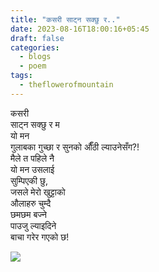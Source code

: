 ```yaml
---
title: "कसरी साट्न सक्छु र.."
date: 2023-08-16T18:00:16+05:45
draft: false
categories:
  - blogs
  - poem
tags:
  - theflowerofmountain
---
```


कसरी  
साट्न सक्छु र म  
यो मन  
गुलाबका गुच्छा र  <!--more-->
सुनको औँठी ल्याउनेसँग?!  
मैले त पहिले नै  
यो मन उसलाई  
सुम्पिएकी छु,  
जसले मेरो खुट्टाको  
औलाहरु चुम्दै  
छमछम बज्ने  
पाउजु ल्याइदिने  
बाचा गरेर गएको छ!  

![](https://biochemicalmind.wordpress.com/wp-content/uploads/2023/01/img_20200906_055842-1.jpg?w=1022)